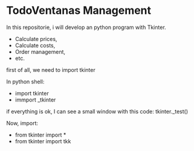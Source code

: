 # TodoVentanas Management
In this repositorie, i will develop an python program with Tkinter.

* Calculate prices,
* Calculate costs,
* Order management,
* etc.

first of all, we need to import tkinter

In python shell:
* import tkinter
* immport _tkinter

if everything is ok, I can see a small window with this code:
tkinter._test()

Now, import:

* from tkinter import *
* from tkinter import tkk

